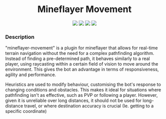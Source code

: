 <div align="center">
  <h1>Mineflayer Movement</h1>
  <img src="https://img.shields.io/npm/v/mineflayer-movement?style=flat-square">
  <img src="https://img.shields.io/github/license/firejoust/mineflayer-movement?style=flat-square">
  <img src="https://img.shields.io/github/issues/firejoust/mineflayer-movement?style=flat-square">
  <img src="https://img.shields.io/github/issues-pr/firejoust/mineflayer-movement?style=flat-square">
</div>

### Description
"mineflayer-movement" is a plugin for mineflayer that allows for real-time terrain navigation without the need for a complex pathfinding algorithm. Instead of finding a pre-determined path, it behaves similarly to a real player, using raycasting within a certain field of vision to move around the environment. This gives the bot an advantage in terms of responsiveness, agility and performance.

Heuristics are used to modify behaviour, customising the bot's response to changing conditions and obstacles. This makes it ideal for situations where pathfinding isn't as effective, such as PVP or following a player. However, given it is unreliable over long distances, it should not be used for long-distance travel, or where destination accuracy is crucial (Ie. getting to a specific coordinate)
